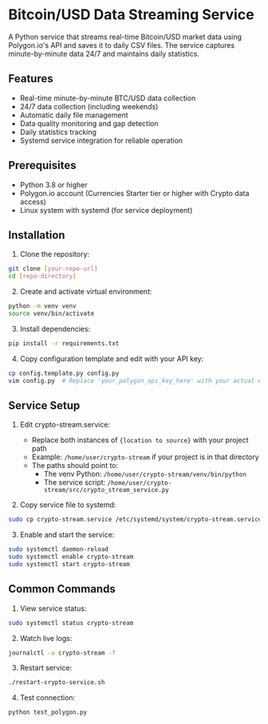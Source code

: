 # Bitcoin/USD Data Streaming Service

A Python service that streams real-time Bitcoin/USD market data using Polygon.io's API and saves it to daily CSV files. The service captures minute-by-minute data 24/7 and maintains daily statistics.

## Features

- Real-time minute-by-minute BTC/USD data collection
- 24/7 data collection (including weekends)
- Automatic daily file management
- Data quality monitoring and gap detection
- Daily statistics tracking
- Systemd service integration for reliable operation

## Prerequisites

- Python 3.8 or higher
- Polygon.io account (Currencies Starter tier or higher with Crypto data access)
- Linux system with systemd (for service deployment)

## Installation

1. Clone the repository:
```bash
git clone [your-repo-url]
cd [repo-directory]
```

2. Create and activate virtual environment:
```bash
python -m venv venv
source venv/bin/activate
```

3. Install dependencies:
```bash
pip install -r requirements.txt
```

4. Copy configuration template and edit with your API key:
```bash
cp config.template.py config.py
vim config.py  # Replace 'your_polygon_api_key_here' with your actual API key
```

## Service Setup

1. Edit crypto-stream.service:
   - Replace both instances of `{location to source}` with your project path
   - Example: `/home/user/crypto-stream` if your project is in that directory
   - The paths should point to:
     * The venv Python: `/home/user/crypto-stream/venv/bin/python`
     * The service script: `/home/user/crypto-stream/src/crypto_stream_service.py`

2. Copy service file to systemd:
```bash
sudo cp crypto-stream.service /etc/systemd/system/crypto-stream.service
```

3. Enable and start the service:
```bash
sudo systemctl daemon-reload
sudo systemctl enable crypto-stream
sudo systemctl start crypto-stream
```

## Common Commands

1. View service status:
```bash
sudo systemctl status crypto-stream
```
2. Watch live logs:
```bash
journalctl -u crypto-stream -f
```
3. Restart service:
```bash
./restart-crypto-service.sh
```
4. Test connection:
```bash
python test_polygon.py
```